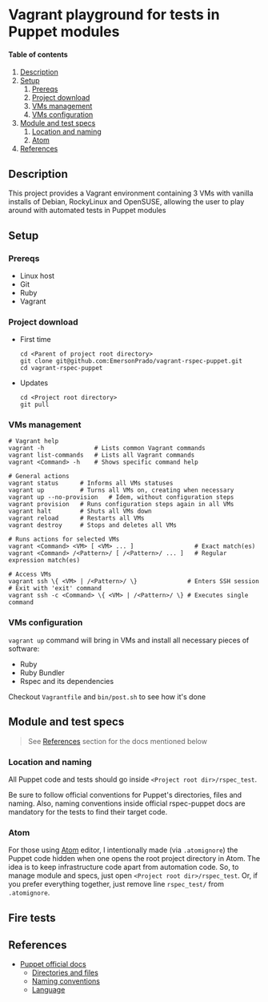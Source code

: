 # Vagrant playground for tests in Puppet modules

#### Table of contents

1. [Description](#description)
1. [Setup](#setup)
    1. [Prereqs](#prereqs)
    1. [Project download](#project-download)
    1. [VMs management](#vms-management)
    1. [VMs configuration](#vms-configuration)
1. [Module and test specs](#module-and-test-specs)
    1. [Location and naming](#location-and-naming)
    1. [Atom](#atom)
1. [References](#References)

## Description

This project provides a Vagrant environment containing 3 VMs with vanilla installs of Debian, RockyLinux and OpenSUSE, allowing the user to play around with automated tests in Puppet modules

## Setup

### Prereqs

- Linux host
- Git
- Ruby
- Vagrant

### Project download

- First time

    ```Shell
    cd <Parent of project root directory>
    git clone git@github.com:EmersonPrado/vagrant-rspec-puppet.git
    cd vagrant-rspec-puppet
    ```

- Updates

    ```Shell
    cd <Project root directory>
    git pull
    ```

### VMs management

```Shell
# Vagrant help
vagrant -h              # Lists common Vagrant commands
vagrant list-commands   # Lists all Vagrant commands
vagrant <Command> -h    # Shows specific command help

# General actions
vagrant status      # Informs all VMs statuses
vagrant up          # Turns all VMs on, creating when necessary
vagrant up --no-provision   # Idem, without configuration steps
vagrant provision   # Runs configuration steps again in all VMs
vagrant halt        # Shuts all VMs down
vagrant reload      # Restarts all VMs
vagrant destroy     # Stops and deletes all VMs

# Runs actions for selected VMs
vagrant <Command> <VM> [ <VM> ... ]                 # Exact match(es)
vagrant <Command> /<Pattern>/ [ /<Pattern>/ ... ]   # Regular expression match(es)

# Access VMs
vagrant ssh \{ <VM> | /<Pattern>/ \}              # Enters SSH session
# Exit with 'exit' command
vagrant ssh -c <Command> \{ <VM> | /<Pattern>/ \} # Executes single command
```

### VMs configuration

`vagrant up` command will bring in VMs and install all necessary pieces of software:
- Ruby
- Ruby Bundler
- Rspec and its dependencies

Checkout `Vagrantfile` and `bin/post.sh` to see how it's done

## Module and test specs

> See [References](#references) section for the docs mentioned below

### Location and naming

All Puppet code and tests should go inside `<Project root dir>/rspec_test`.

Be sure to follow official conventions for Puppet's directories, files and naming. Also, naming conventions inside official rspec-puppet docs are mandatory for the tests to find their target code.

### Atom

For those using [Atom](https://atom.io/) editor, I intentionally made (via `.atomignore`) the Puppet code hidden when one opens the root project directory in Atom. The idea is to keep infrastructure code apart from automation code. So, to manage module and specs, just open `<Project root dir>/rspec_test`. Or, if you prefer everything together, just remove line `rspec_test/` from `.atomignore`.

## Fire tests

## References

- [Puppet official docs](https://puppet.com/docs/puppet/7/puppet_index.html)
    - [Directories and files](https://puppet.com/docs/puppet/7/dirs_important_directories.html)
    - [Naming conventions](https://puppet.com/docs/puppet/7/modules_fundamentals.html)
    - [Language](https://puppet.com/docs/puppet/7/puppet_language.html)
